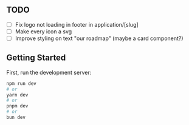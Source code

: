 ## TODO

- [ ] Fix logo not loading in footer in application/[slug]
- [ ] Make every icon a svg
- [ ] Improve styling on text "our roadmap" (maybe a card component?)

## Getting Started

First, run the development server:

```bash
npm run dev
# or
yarn dev
# or
pnpm dev
# or
bun dev
```
